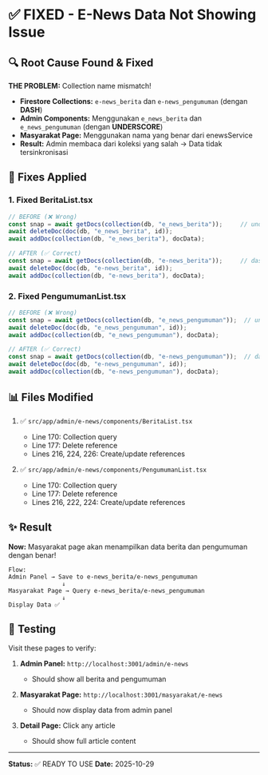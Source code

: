 # ✅ FIXED - E-News Data Not Showing Issue

## 🔍 Root Cause Found & Fixed

**THE PROBLEM:** Collection name mismatch!

- **Firestore Collections:** `e-news_berita` dan `e-news_pengumuman` (dengan **DASH**)
- **Admin Components:** Menggunakan `e_news_berita` dan `e_news_pengumuman` (dengan **UNDERSCORE**)
- **Masyarakat Page:** Menggunakan nama yang benar dari enewsService
- **Result:** Admin membaca dari koleksi yang salah → Data tidak tersinkronisasi

## 🔧 Fixes Applied

### 1. Fixed BeritaList.tsx
```typescript
// BEFORE (❌ Wrong)
const snap = await getDocs(collection(db, "e_news_berita"));     // underscore
await deleteDoc(doc(db, "e_news_berita", id));
await addDoc(collection(db, "e_news_berita"), docData);

// AFTER (✅ Correct)
const snap = await getDocs(collection(db, "e-news_berita"));     // dash
await deleteDoc(doc(db, "e-news_berita", id));
await addDoc(collection(db, "e-news_berita"), docData);
```

### 2. Fixed PengumumanList.tsx
```typescript
// BEFORE (❌ Wrong)
const snap = await getDocs(collection(db, "e_news_pengumuman"));  // underscore
await deleteDoc(doc(db, "e_news_pengumuman", id));
await addDoc(collection(db, "e_news_pengumuman"), docData);

// AFTER (✅ Correct)
const snap = await getDocs(collection(db, "e-news_pengumuman"));  // dash
await deleteDoc(doc(db, "e-news_pengumuman", id));
await addDoc(collection(db, "e-news_pengumuman"), docData);
```

## 📊 Files Modified

1. ✅ `src/app/admin/e-news/components/BeritaList.tsx`
   - Line 170: Collection query
   - Line 177: Delete reference
   - Lines 216, 224, 226: Create/update references

2. ✅ `src/app/admin/e-news/components/PengumumanList.tsx`
   - Line 170: Collection query
   - Line 177: Delete reference
   - Lines 216, 222, 224: Create/update references

## ✨ Result

**Now:** Masyarakat page akan menampilkan data berita dan pengumuman dengan benar!

```
Flow:
Admin Panel → Save to e-news_berita/e-news_pengumuman
               ↓
Masyarakat Page → Query e-news_berita/e-news_pengumuman
               ↓
Display Data ✅
```

## 🧪 Testing

Visit these pages to verify:

1. **Admin Panel:** `http://localhost:3001/admin/e-news`
   - Should show all berita and pengumuman

2. **Masyarakat Page:** `http://localhost:3001/masyarakat/e-news`
   - Should now display data from admin panel

3. **Detail Page:** Click any article
   - Should show full article content

---

**Status:** ✅ READY TO USE
**Date:** 2025-10-29
